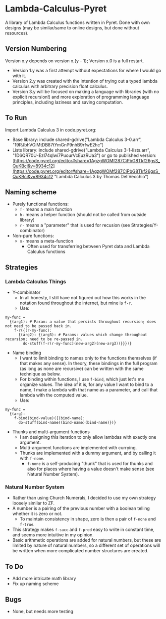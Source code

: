 # Lambda-Calculus-Pyret
A library of Lambda Calculus functions written in Pyret. Done with own designs (may be similar/same to online designs, but done without resources).

## Version Numbering
Version x.y depends on version x.{y - 1}; Version x.0 is a full restart.

 - Version 1.y was a first attempt without expectations for where I would go with it.
 - Version 2.y was created with the intention of trying out a typed lambda calculus with arbitrary precision float calculus.
 - Version 3.y will be focused on making a language with libraries (with no explicit recursion!) and more exploration of programming language principles, including laziness and saving computation.

## To Run
Import Lambda Calculus 3 in code.pyret.org:
 - Base library: include shared-gdrive("Lambda Calculus 3-0.arr", "19RJbhVGiMtDB87tYmGnP9nhB9rfwE2hc")
 - Lists library: include shared-gdrive("Lambda Calculus 3-1-lists.arr", "1D6QR70U-EzI74qIwi7PuourVcEuzRUa3")
or go to published version: 
[https://code.pyret.org/editor#share=1AgzgWOMf287CiPbG8Tkf26gsS_QuKBci&v=8934c12](https://code.pyret.org/editor#share=1AgzgWOMf287CiPbG8Tkf26gsS_QuKBci&v=8934c12 "Lambda Calculus 3 by Thomas Del Vecchio")

## Naming scheme
 - Purely functional functions:
   - `f-` means a main function
   - `h-` means a helper function (should not be called from outside library)
   - `r-` means a "parameter" that is used for recusion (see Strategies/Y-combinator)
 - Non-pure functions:
   - `m-` means a meta-function
     - Often used for transferring between Pyret data and Lambda Calculus functions

## Strategies
### Lambda Calculus Things
 - Y-combinator
   - In all honesty, I still have not figured out how this works in the notation found throughout the internet, but mine is `f-r`.
   - Use:
```pyret
my-func = 
  {(arg1): # Param: a value that persists throughout recursion; does not need to be passed back in.
    f-r({(r-my-func): 
      {(arg2): {(arg3): # Params: values which change throughout recursion; need to be re-passed in.
        do-stuff(f-r(r-my-func)(new-arg2)(new-arg3))}}})}
```
 - Name binding
   - I want to limit binding to names only to the functions themselves (if that makes any sense). In theory, these bindings in the full program (as long as none are recursive) can be written with the same technique as below.
   - For binding within functions, I use `f-bind`, which just let's me organize values. The idea of it is, for any value I want to bind to a name, I make a lambda with that name as a parameter, and call that lambda with the computed value.
   - Use:
```pyret
my-func =
  {(arg):
    f-bind(bind-value)({(bind-name): 
      do-stuff(bind-name)(bind-name)(bind-name)})}
```
 - Thunks and multi-argument functions
   - I am designing this iteration to only allow lambdas with exactly one argument.
   - Multi-argument functions are implemented with currying.
   - Thunks are implemented with a dummy argument, and by calling it with `f-none`.
     - `f-none` is a self-producing "thunk" that is used for thunks and also for places where having a value doesn't make sense (see Natural Number System).
     
### Natural Number System
 - Rather than using Church Numerals, I decided to use my own strategy loosely similar to ZF.
 - A number is a pairing of the previous number with a boolean telling whether it is zero or not.
   - To maintain consistency in shape, zero is then a pair of `f-none` and `f-true`.
 - This strategy makes `f-succ` and `f-pred` easy to write in constant time, and seems more intuitive in my opinion.
 - Basic arithmetic operations are added for natural numbers, but these are limited by nature of natural numbers, so a different set of operations will be written when more complicated number structures are created.

## To Do
 - Add more intricate math library
 - Fix up naming scheme

## Bugs
 - None, but needs more testing
